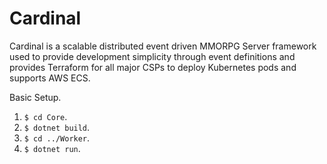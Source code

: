 # Cardinal
Cardinal is a scalable distributed event driven MMORPG Server framework used to provide development simplicity through event definitions and provides Terraform for all major CSPs to deploy Kubernetes pods and supports AWS ECS.


Basic Setup.
1. `$ cd Core`.
1. `$ dotnet build`.
1. `$ cd ../Worker`.
1. `$ dotnet run`.